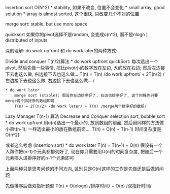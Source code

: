 Insertion sort O(N^2)
    * stability, 如果不改变, 位置不会变化 
    * small array, good solution
    * array is almost sorted, 这个很快, 只改变几个不对的位置

merge sort: stable, but use more space

quicksort 如果你的pivot选择不是random, 会变成o(n^2), 而不是nlogn
)
distributed of inputs

深刻理解: do work upfront 和 do work later的两种方式: 

Divide and conquer T(n/2)算法
    * do work upfront
        quickSort: 每次选出一个pivot, 然后先做一些事情, 把比pivot小的数字放在左边, 大的放在右边; 然后左边接下去也这么做, 右边接下去也这么做...
        T(n) = T(n) /do work upfront/ + 2T(n/2) /左边接下去也这么做, 右边接下去也这么做..../

    * do work later 
        merge sort (stable): 假设你左边排序好了, 右边也排序好了, 这个时候你只要merge两个排好序的数组即可
        T(n) = 2T(n/2) /do work later/ + T(n) /merge两个排序好的数组/ 

Lazy Manager T(n-1) 算法
Decrease and Conquer
selection sort, bubble sort
    * do work upfront
        用o(n)选出一个最小的, 放到数组的前面, 然后用同样的方法做小弟t(n-1), 一样选出最小的放在数组前面....
        T(n) = O(n) + T(n-1)
        时间复杂度是O(n^2)

或者这么考虑 (insertion sort)
    * do work later 
        T(n) = T(n-1) + O(n)
        假设有一个人帮你把(n-1)个元素都排列好了, 现在你只需要用O(n)的时间复杂度, 把随后一个元素插入进排序好的n-1个元素即可

上面两种只是思考问题的不同方向, 区别只是O(n)这样的工作是先做还是后做的问题

先做排序后做双指针题型
T(n) = O(nlogn) /排序时间/ + O(n) /双指针时间/ 